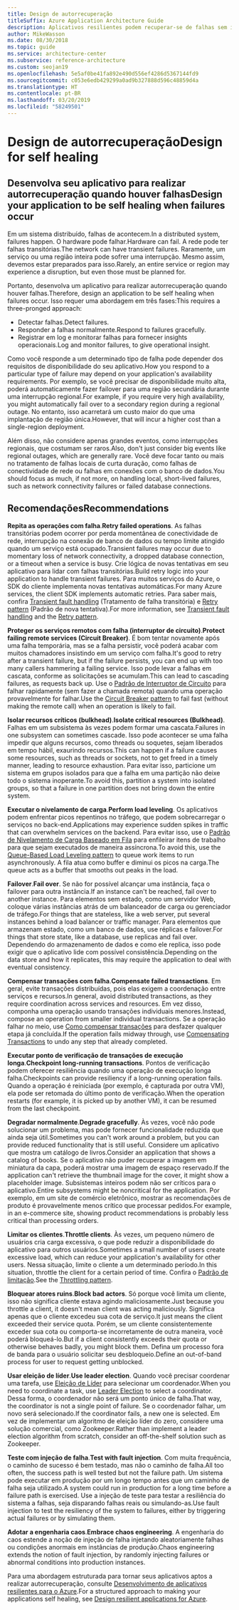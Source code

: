 ```yaml
---
title: Design de autorrecuperação
titleSuffix: Azure Application Architecture Guide
description: Aplicativos resilientes podem recuperar-se de falhas sem intervenção manual.
author: MikeWasson
ms.date: 08/30/2018
ms.topic: guide
ms.service: architecture-center
ms.subservice: reference-architecture
ms.custom: seojan19
ms.openlocfilehash: 5e5af0be41fa892e490d556ef4286d5367144fd9
ms.sourcegitcommit: c053e6edb429299a0ad9b327888d596c48859d4a
ms.translationtype: HT
ms.contentlocale: pt-BR
ms.lasthandoff: 03/20/2019
ms.locfileid: "58249501"
---
```

# <a name="design-for-self-healing"></a><span data-ttu-id="c2467-103">Design de autorrecuperação</span><span class="sxs-lookup"><span data-stu-id="c2467-103">Design for self healing</span></span>

## <a name="design-your-application-to-be-self-healing-when-failures-occur"></a><span data-ttu-id="c2467-104">Desenvolva seu aplicativo para realizar autorrecuperação quando houver falhas</span><span class="sxs-lookup"><span data-stu-id="c2467-104">Design your application to be self healing when failures occur</span></span>

<span data-ttu-id="c2467-105">Em um sistema distribuído, falhas de acontecem.</span><span class="sxs-lookup"><span data-stu-id="c2467-105">In a distributed system, failures happen.</span></span> <span data-ttu-id="c2467-106">O hardware pode falhar.</span><span class="sxs-lookup"><span data-stu-id="c2467-106">Hardware can fail.</span></span> <span data-ttu-id="c2467-107">A rede pode ter falhas transitórias.</span><span class="sxs-lookup"><span data-stu-id="c2467-107">The network can have transient failures.</span></span> <span data-ttu-id="c2467-108">Raramente, um serviço ou uma região inteira pode sofrer uma interrupção. Mesmo assim, devemos estar preparados para isso.</span><span class="sxs-lookup"><span data-stu-id="c2467-108">Rarely, an entire service or region may experience a disruption, but even those must be planned for.</span></span>

<span data-ttu-id="c2467-109">Portanto, desenvolva um aplicativo para realizar autorrecuperação quando houver falhas.</span><span class="sxs-lookup"><span data-stu-id="c2467-109">Therefore, design an application to be self healing when failures occur.</span></span> <span data-ttu-id="c2467-110">Isso requer uma abordagem em três fases:</span><span class="sxs-lookup"><span data-stu-id="c2467-110">This requires a three-pronged approach:</span></span>

- <span data-ttu-id="c2467-111">Detectar falhas.</span><span class="sxs-lookup"><span data-stu-id="c2467-111">Detect failures.</span></span>
- <span data-ttu-id="c2467-112">Responder a falhas normalmente.</span><span class="sxs-lookup"><span data-stu-id="c2467-112">Respond to failures gracefully.</span></span>
- <span data-ttu-id="c2467-113">Registrar em log e monitorar falhas para fornecer insights operacionais.</span><span class="sxs-lookup"><span data-stu-id="c2467-113">Log and monitor failures, to give operational insight.</span></span>

<span data-ttu-id="c2467-114">Como você responde a um determinado tipo de falha pode depender dos requisitos de disponibilidade do seu aplicativo.</span><span class="sxs-lookup"><span data-stu-id="c2467-114">How you respond to a particular type of failure may depend on your application's availability requirements.</span></span> <span data-ttu-id="c2467-115">Por exemplo, se você precisar de disponibilidade muito alta, poderá automaticamente fazer failover para uma região secundária durante uma interrupção regional.</span><span class="sxs-lookup"><span data-stu-id="c2467-115">For example, if you require very high availability, you might automatically fail over to a secondary region during a regional outage.</span></span> <span data-ttu-id="c2467-116">No entanto, isso acarretará um custo maior do que uma implantação de região única.</span><span class="sxs-lookup"><span data-stu-id="c2467-116">However, that will incur a higher cost than a single-region deployment.</span></span>

<span data-ttu-id="c2467-117">Além disso, não considere apenas grandes eventos, como interrupções regionais, que costumam ser raros.</span><span class="sxs-lookup"><span data-stu-id="c2467-117">Also, don't just consider big events like regional outages, which are generally rare.</span></span> <span data-ttu-id="c2467-118">Você deve focar tanto ou mais no tratamento de falhas locais de curta duração, como falhas de conectividade de rede ou falhas em conexões com o banco de dados.</span><span class="sxs-lookup"><span data-stu-id="c2467-118">You should focus as much, if not more, on handling local, short-lived failures, such as network connectivity failures or failed database connections.</span></span>

## <a name="recommendations"></a><span data-ttu-id="c2467-119">Recomendações</span><span class="sxs-lookup"><span data-stu-id="c2467-119">Recommendations</span></span>

<span data-ttu-id="c2467-120">**Repita as operações com falha**.</span><span class="sxs-lookup"><span data-stu-id="c2467-120">**Retry failed operations**.</span></span> <span data-ttu-id="c2467-121">As falhas transitórias podem ocorrer por perda momentânea de conectividade de rede, interrupção na conexão de banco de dados ou tempo limite atingido quando um serviço está ocupado.</span><span class="sxs-lookup"><span data-stu-id="c2467-121">Transient failures may occur due to momentary loss of network connectivity, a dropped database connection, or a timeout when a service is busy.</span></span> <span data-ttu-id="c2467-122">Crie lógica de novas tentativas em seu aplicativo para lidar com falhas transitórias.</span><span class="sxs-lookup"><span data-stu-id="c2467-122">Build retry logic into your application to handle transient failures.</span></span> <span data-ttu-id="c2467-123">Para muitos serviços do Azure, o SDK do cliente implementa novas tentativas automáticas.</span><span class="sxs-lookup"><span data-stu-id="c2467-123">For many Azure services, the client SDK implements automatic retries.</span></span> <span data-ttu-id="c2467-124">Para saber mais, confira [Transient fault handling][transient-fault-handling] (Tratamento de falha transitória) e [Retry pattern][retry] (Padrão de nova tentativa).</span><span class="sxs-lookup"><span data-stu-id="c2467-124">For more information, see [Transient fault handling][transient-fault-handling] and the [Retry pattern][retry].</span></span>

<span data-ttu-id="c2467-125">**Proteger os serviços remotos com falha (interruptor de circuito)**.</span><span class="sxs-lookup"><span data-stu-id="c2467-125">**Protect failing remote services (Circuit Breaker)**.</span></span> <span data-ttu-id="c2467-126">É bom tentar novamente após uma falha temporária, mas se a falha persistir, você poderá acabar com muitos chamadores insistindo em um serviço com falha.</span><span class="sxs-lookup"><span data-stu-id="c2467-126">It's good to retry after a transient failure, but if the failure persists, you can end up with too many callers hammering a failing service.</span></span> <span data-ttu-id="c2467-127">Isso pode levar a falhas em cascata, conforme as solicitações se acumulam.</span><span class="sxs-lookup"><span data-stu-id="c2467-127">This can lead to cascading failures, as requests back up.</span></span> <span data-ttu-id="c2467-128">Use o [Padrão de Interruptor de Circuito][circuit-breaker] para falhar rapidamente (sem fazer a chamada remota) quando uma operação provavelmente for falhar.</span><span class="sxs-lookup"><span data-stu-id="c2467-128">Use the [Circuit Breaker pattern][circuit-breaker] to fail fast (without making the remote call) when an operation is likely to fail.</span></span>

<span data-ttu-id="c2467-129">**Isolar recursos críticos (bulkhead)**.</span><span class="sxs-lookup"><span data-stu-id="c2467-129">**Isolate critical resources (Bulkhead)**.</span></span> <span data-ttu-id="c2467-130">Falhas em um subsistema às vezes podem formar uma cascata.</span><span class="sxs-lookup"><span data-stu-id="c2467-130">Failures in one subsystem can sometimes cascade.</span></span> <span data-ttu-id="c2467-131">Isso pode acontecer se uma falha impedir que alguns recursos, como threads ou soquetes, sejam liberados em tempo hábil, exaurindo recursos.</span><span class="sxs-lookup"><span data-stu-id="c2467-131">This can happen if a failure causes some resources, such as threads or sockets, not to get freed in a timely manner, leading to resource exhaustion.</span></span> <span data-ttu-id="c2467-132">Para evitar isso, particione um sistema em grupos isolados para que a falha em uma partição não deixe todo o sistema inoperante.</span><span class="sxs-lookup"><span data-stu-id="c2467-132">To avoid this, partition a system into isolated groups, so that a failure in one partition does not bring down the entire system.</span></span>

<span data-ttu-id="c2467-133">**Executar o nivelamento de carga**.</span><span class="sxs-lookup"><span data-stu-id="c2467-133">**Perform load leveling**.</span></span> <span data-ttu-id="c2467-134">Os aplicativos podem enfrentar picos repentinos no tráfego, que podem sobrecarregar o serviços no back-end.</span><span class="sxs-lookup"><span data-stu-id="c2467-134">Applications may experience sudden spikes in traffic that can overwhelm services on the backend.</span></span> <span data-ttu-id="c2467-135">Para evitar isso, use o [Padrão de Nivelamento de Carga Baseado em Fila][load-level] para enfileirar itens de trabalho para que sejam executados de maneira assíncrona.</span><span class="sxs-lookup"><span data-stu-id="c2467-135">To avoid this, use the [Queue-Based Load Leveling pattern][load-level] to queue work items to run asynchronously.</span></span> <span data-ttu-id="c2467-136">A fila atua como buffer e diminui os picos na carga.</span><span class="sxs-lookup"><span data-stu-id="c2467-136">The queue acts as a buffer that smooths out peaks in the load.</span></span>

<span data-ttu-id="c2467-137">**Failover**.</span><span class="sxs-lookup"><span data-stu-id="c2467-137">**Fail over**.</span></span> <span data-ttu-id="c2467-138">Se não for possível alcançar uma instância, faça o failover para outra instância.</span><span class="sxs-lookup"><span data-stu-id="c2467-138">If an instance can't be reached, fail over to another instance.</span></span> <span data-ttu-id="c2467-139">Para elementos sem estado, como um servidor Web, coloque várias instâncias atrás de um balanceador de carga ou gerenciador de tráfego.</span><span class="sxs-lookup"><span data-stu-id="c2467-139">For things that are stateless, like a web server, put several instances behind a load balancer or traffic manager.</span></span> <span data-ttu-id="c2467-140">Para elementos que armazenam estado, como um banco de dados, use réplicas e failover.</span><span class="sxs-lookup"><span data-stu-id="c2467-140">For things that store state, like a database, use replicas and fail over.</span></span> <span data-ttu-id="c2467-141">Dependendo do armazenamento de dados e como ele replica, isso pode exigir que o aplicativo lide com possível consistência.</span><span class="sxs-lookup"><span data-stu-id="c2467-141">Depending on the data store and how it replicates, this may require the application to deal with eventual consistency.</span></span>

<span data-ttu-id="c2467-142">**Compensar transações com falha**.</span><span class="sxs-lookup"><span data-stu-id="c2467-142">**Compensate failed transactions**.</span></span> <span data-ttu-id="c2467-143">Em geral, evite transações distribuídas, pois elas exigem a coordenação entre serviços e recursos.</span><span class="sxs-lookup"><span data-stu-id="c2467-143">In general, avoid distributed transactions, as they require coordination across services and resources.</span></span> <span data-ttu-id="c2467-144">Em vez disso, componha uma operação usando transações individuais menores.</span><span class="sxs-lookup"><span data-stu-id="c2467-144">Instead, compose an operation from smaller individual transactions.</span></span> <span data-ttu-id="c2467-145">Se a operação falhar no meio, use [Como compensar transações][compensating-transactions] para desfazer qualquer etapa já concluída.</span><span class="sxs-lookup"><span data-stu-id="c2467-145">If the operation fails midway through, use [Compensating Transactions][compensating-transactions] to undo any step that already completed.</span></span>

<span data-ttu-id="c2467-146">**Executar ponto de verificação de transações de execução longa**.</span><span class="sxs-lookup"><span data-stu-id="c2467-146">**Checkpoint long-running transactions**.</span></span> <span data-ttu-id="c2467-147">Pontos de verificação podem oferecer resiliência quando uma operação de execução longa falha.</span><span class="sxs-lookup"><span data-stu-id="c2467-147">Checkpoints can provide resiliency if a long-running operation fails.</span></span> <span data-ttu-id="c2467-148">Quando a operação é reiniciada (por exemplo, é capturada por outra VM), ela pode ser retomada do último ponto de verificação.</span><span class="sxs-lookup"><span data-stu-id="c2467-148">When the operation restarts (for example, it is picked up by another VM), it can be resumed from the last checkpoint.</span></span>

<span data-ttu-id="c2467-149">**Degradar normalmente**.</span><span class="sxs-lookup"><span data-stu-id="c2467-149">**Degrade gracefully**.</span></span> <span data-ttu-id="c2467-150">Às vezes, você não pode solucionar um problema, mas pode fornecer funcionalidade reduzida que ainda seja útil.</span><span class="sxs-lookup"><span data-stu-id="c2467-150">Sometimes you can't work around a problem, but you can provide reduced functionality that is still useful.</span></span> <span data-ttu-id="c2467-151">Considere um aplicativo que mostra um catálogo de livros.</span><span class="sxs-lookup"><span data-stu-id="c2467-151">Consider an application that shows a catalog of books.</span></span> <span data-ttu-id="c2467-152">Se o aplicativo não puder recuperar a imagem em miniatura da capa, poderá mostrar uma imagem de espaço reservado.</span><span class="sxs-lookup"><span data-stu-id="c2467-152">If the application can't retrieve the thumbnail image for the cover, it might show a placeholder image.</span></span> <span data-ttu-id="c2467-153">Subsistemas inteiros podem não ser críticos para o aplicativo.</span><span class="sxs-lookup"><span data-stu-id="c2467-153">Entire subsystems might be noncritical for the application.</span></span> <span data-ttu-id="c2467-154">Por exemplo, em um site de comércio eletrônico, mostrar as recomendações de produto é provavelmente menos crítico que processar pedidos.</span><span class="sxs-lookup"><span data-stu-id="c2467-154">For example, in an e-commerce site, showing product recommendations is probably less critical than processing orders.</span></span>

<span data-ttu-id="c2467-155">**Limitar os clientes**.</span><span class="sxs-lookup"><span data-stu-id="c2467-155">**Throttle clients**.</span></span> <span data-ttu-id="c2467-156">Às vezes, um pequeno número de usuários cria carga excessiva, o que pode reduzir a disponibilidade do aplicativo para outros usuários.</span><span class="sxs-lookup"><span data-stu-id="c2467-156">Sometimes a small number of users create excessive load, which can reduce your application's availability for other users.</span></span> <span data-ttu-id="c2467-157">Nessa situação, limite o cliente a um determinado período.</span><span class="sxs-lookup"><span data-stu-id="c2467-157">In this situation, throttle the client for a certain period of time.</span></span> <span data-ttu-id="c2467-158">Confira o [Padrão de limitação][throttle].</span><span class="sxs-lookup"><span data-stu-id="c2467-158">See the [Throttling pattern][throttle].</span></span>

<span data-ttu-id="c2467-159">**Bloquear atores ruins**.</span><span class="sxs-lookup"><span data-stu-id="c2467-159">**Block bad actors**.</span></span> <span data-ttu-id="c2467-160">Só porque você limita um cliente, isso não significa cliente estava agindo maliciosamente.</span><span class="sxs-lookup"><span data-stu-id="c2467-160">Just because you throttle a client, it doesn't mean client was acting maliciously.</span></span> <span data-ttu-id="c2467-161">Significa apenas que o cliente excedeu sua cota de serviço.</span><span class="sxs-lookup"><span data-stu-id="c2467-161">It just means the client exceeded their service quota.</span></span> <span data-ttu-id="c2467-162">Porém, se um cliente consistentemente exceder sua cota ou comporta-se incorretamente de outra maneira, você poderá bloqueá-lo.</span><span class="sxs-lookup"><span data-stu-id="c2467-162">But if a client consistently exceeds their quota or otherwise behaves badly, you might block them.</span></span> <span data-ttu-id="c2467-163">Defina um processo fora de banda para o usuário solicitar seu desbloqueio.</span><span class="sxs-lookup"><span data-stu-id="c2467-163">Define an out-of-band process for user to request getting unblocked.</span></span>

<span data-ttu-id="c2467-164">**Usar eleição de líder**.</span><span class="sxs-lookup"><span data-stu-id="c2467-164">**Use leader election**.</span></span> <span data-ttu-id="c2467-165">Quando você precisar coordenar uma tarefa, use [Eleição de Líder][leader-election] para selecionar um coordenador.</span><span class="sxs-lookup"><span data-stu-id="c2467-165">When you need to coordinate a task, use [Leader Election][leader-election] to select a coordinator.</span></span> <span data-ttu-id="c2467-166">Dessa forma, o coordenador não será um ponto único de falha.</span><span class="sxs-lookup"><span data-stu-id="c2467-166">That way, the coordinator is not a single point of failure.</span></span> <span data-ttu-id="c2467-167">Se o coordenador falhar, um novo será selecionado.</span><span class="sxs-lookup"><span data-stu-id="c2467-167">If the coordinator fails, a new one is selected.</span></span> <span data-ttu-id="c2467-168">Em vez de implementar um algoritmo de eleição líder do zero, considere uma solução comercial, como Zookeeper.</span><span class="sxs-lookup"><span data-stu-id="c2467-168">Rather than implement a leader election algorithm from scratch, consider an off-the-shelf solution such as Zookeeper.</span></span>

<span data-ttu-id="c2467-169">**Teste com injeção de falha**.</span><span class="sxs-lookup"><span data-stu-id="c2467-169">**Test with fault injection**.</span></span> <span data-ttu-id="c2467-170">Com muita frequência, o caminho de sucesso é bem testado, mas não o caminho de falha.</span><span class="sxs-lookup"><span data-stu-id="c2467-170">All too often, the success path is well tested but not the failure path.</span></span> <span data-ttu-id="c2467-171">Um sistema pode executar em produção por um longo tempo antes que um caminho de falha seja utilizado.</span><span class="sxs-lookup"><span data-stu-id="c2467-171">A system could run in production for a long time before a failure path is exercised.</span></span> <span data-ttu-id="c2467-172">Use a injeção de teste para testar a resiliência do sistema a falhas, seja disparando falhas reais ou simulando-as.</span><span class="sxs-lookup"><span data-stu-id="c2467-172">Use fault injection to test the resiliency of the system to failures, either by triggering actual failures or by simulating them.</span></span>

<span data-ttu-id="c2467-173">**Adotar a engenharia caos**.</span><span class="sxs-lookup"><span data-stu-id="c2467-173">**Embrace chaos engineering**.</span></span> <span data-ttu-id="c2467-174">A engenharia do caos estende a noção de injeção de falha injetando aleatoriamente falhas ou condições anormais em instâncias de produção.</span><span class="sxs-lookup"><span data-stu-id="c2467-174">Chaos engineering extends the notion of fault injection, by randomly injecting failures or abnormal conditions into production instances.</span></span>

<span data-ttu-id="c2467-175">Para uma abordagem estruturada para tornar seus aplicativos aptos a realizar autorrecuperação, consulte [Desenvolvimento de aplicativos resilientes para o Azure][resiliency-overview].</span><span class="sxs-lookup"><span data-stu-id="c2467-175">For a structured approach to making your applications self healing, see [Design resilient applications for Azure][resiliency-overview].</span></span>

<!-- links -->

[circuit-breaker]: ../../patterns/circuit-breaker.md
[compensating-transactions]: ../../patterns/compensating-transaction.md
[leader-election]: ../../patterns/leader-election.md
[load-level]: ../../patterns/queue-based-load-leveling.md
[resiliency-overview]: ../../resiliency/index.md
[retry]: ../../patterns/retry.md
[throttle]: ../../patterns/throttling.md
[transient-fault-handling]: ../../best-practices/transient-faults.md
